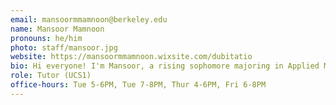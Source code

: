 ```yaml
---
email: mansoormmamnoon@berkeley.edu
name: Mansoor Mamnoon
pronouns: he/him
photo: staff/mansoor.jpg
website: https://mansoormmamnoon.wixsite.com/dubitatio
bio: Hi everyone! I'm Mansoor, a rising sophomore majoring in Applied Math. Beyond the classroom, you'll often find me engrossed in a book, with Jeffrey Archer's "Kane and Abel" being my favorite. As an avid fan of epic fantasy series, 'House of the Dragon' and 'Game of Thrones' are my go-tos. Excited for a fantastic semester ahead and to get to know all of you better!
role: Tutor (UCS1)
office-hours: Tue 5-6PM, Tue 7-8PM, Thur 4-6PM, Fri 6-8PM
---
```

